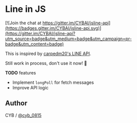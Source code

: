 Line in JS
==========

[![Join the chat at https://gitter.im/CYBAI/jsline-api](https://badges.gitter.im/CYBAI/jsline-api.svg)](https://gitter.im/CYBAI/jsline-api?utm_source=badge&utm_medium=badge&utm_campaign=pr-badge&utm_content=badge)

This is inspired by [carpedm20's LINE API](https://github.com/carpedm20/LINE).

Still work in process, don't use it now! :construction_worker:

**TODO** features
- Implement `longPoll` for fetch messages
- Improve API logic

Author
------

CYB / [@cyb_0815](https://twitter.com/cyb_0815)
